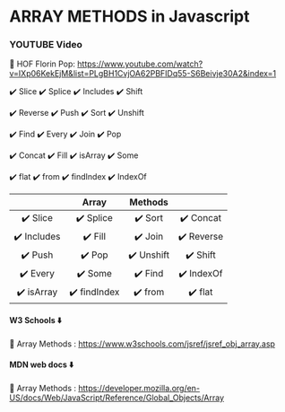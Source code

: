 # ARRAY METHODS in Javascript

### YOUTUBE Video

🚀 HOF Florin Pop: https://www.youtube.com/watch?v=IXp06KekEjM&list=PLgBH1CvjOA62PBFIDq55-S6Beivje30A2&index=1

 ✔️ Slice         ✔️ Splice     ✔️ Includes      ✔️ Shift
 
 ✔️ Reverse       ✔️ Push       ✔️ Sort          ✔️ Unshift    
 
 ✔️ Find          ✔️ Every      ✔️ Join          ✔️ Pop  
 
 ✔️ Concat        ✔️ Fill       ✔️ isArray       ✔️ Some          
 
 ✔️ flat          ✔️ from       ✔️ findIndex     ✔️ IndexOf

|             | Array        | Methods    |            |
|:-----------:|:------------:|:----------:|:----------:|
| ✔️ Slice    | ✔️ Splice    | ✔️ Sort    | ✔️ Concat  |
| ✔️ Includes | ✔️ Fill      | ✔️ Join    | ✔️ Reverse |
| ✔️ Push     | ✔️ Pop       | ✔️ Unshift | ✔️ Shift   |
| ✔️ Every    | ✔️ Some      | ✔️ Find    | ✔️ IndexOf |
| ✔️ isArray  | ✔️ findIndex | ✔️ from    | ✔️ flat    |

#### W3 Schools ⬇️

🚀 Array Methods : https://www.w3schools.com/jsref/jsref_obj_array.asp

#### MDN web docs ⬇️

🚀 Array Methods : https://developer.mozilla.org/en-US/docs/Web/JavaScript/Reference/Global_Objects/Array
